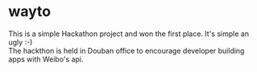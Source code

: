 # wayto
This is a simple Hackathon project and won the first place. It's simple an ugly :-)  
The hackthon is held in Douban office to encourage developer building apps with Weibo's api.
